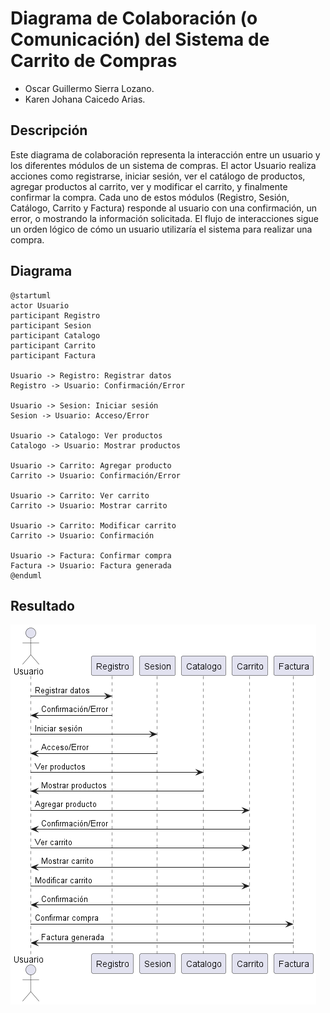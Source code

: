 # Diagrama de Colaboración (o Comunicación) del Sistema de Carrito de Compras
- Oscar Guillermo Sierra Lozano.
- Karen Johana Caicedo Arias.

## Descripción 
Este diagrama de colaboración representa la interacción entre un usuario y los diferentes módulos de un sistema de compras. El actor
Usuario realiza acciones como registrarse, iniciar sesión, ver el catálogo de productos, agregar productos al carrito, ver y
modificar el carrito, y finalmente confirmar la compra. Cada uno de estos módulos (Registro, Sesión, Catálogo, Carrito y Factura)
responde al usuario con una confirmación, un error, o mostrando la información solicitada. El flujo de interacciones sigue un orden
lógico de cómo un usuario utilizaría el sistema para realizar una compra.

## Diagrama
```plantuml
@startuml
actor Usuario
participant Registro
participant Sesion
participant Catalogo
participant Carrito
participant Factura

Usuario -> Registro: Registrar datos
Registro -> Usuario: Confirmación/Error

Usuario -> Sesion: Iniciar sesión
Sesion -> Usuario: Acceso/Error

Usuario -> Catalogo: Ver productos
Catalogo -> Usuario: Mostrar productos

Usuario -> Carrito: Agregar producto
Carrito -> Usuario: Confirmación/Error

Usuario -> Carrito: Ver carrito
Carrito -> Usuario: Mostrar carrito

Usuario -> Carrito: Modificar carrito
Carrito -> Usuario: Confirmación

Usuario -> Factura: Confirmar compra
Factura -> Usuario: Factura generada
@enduml
```
## Resultado
![Resultado](img/diagrama-colaboración.png)